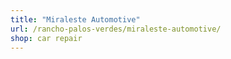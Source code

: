 ```yaml
---
title: "Miraleste Automotive"
url: /rancho-palos-verdes/miraleste-automotive/
shop: car repair
---
```

